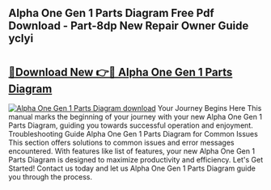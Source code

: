 ## Alpha One Gen 1 Parts Diagram Free Pdf Download - Part-8dp New Repair Owner Guide yclyi

# <h2><a href="http://dfpyj9.blite.top/?on=Alpha+One+Gen+1+Parts+Diagram">🔗Download New 👉🔴 Alpha One Gen 1 Parts Diagram</a></h2>

[![Alpha One Gen 1 Parts Diagram download](https://i.imgur.com/lujVjoI.png)](http://dfpyj9.blite.top/?on=Alpha+One+Gen+1+Parts+Diagram)
Your Journey Begins Here This manual marks the beginning of your journey with your new Alpha One Gen 1 Parts Diagram, guiding you towards successful operation and enjoyment. Troubleshooting Guide Alpha One Gen 1 Parts Diagram for Common Issues This section offers solutions to common issues and error messages encountered. With features like list of features, your new Alpha One Gen 1 Parts Diagram is designed to maximize productivity and efficiency. Let's Get Started! Contact us today and let us Alpha One Gen 1 Parts Diagram guide you through the process.

